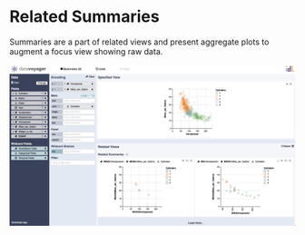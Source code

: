 # Related Summaries

Summaries are a part of related views and present aggregate plots to augment a focus view showing raw data. 

![](../../.gitbook/assets/screen-shot-2018-05-21-at-7.26.57-pm.png)



